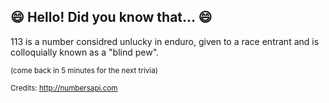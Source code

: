 ## :smile: Hello! Did you know that... :smile:
113 is a number considred unlucky in enduro, given to a race entrant and is colloquially known as a "blind pew".

<sup>(come back in 5 minutes for the next trivia)</sup>


<sup>Credits: http://numbersapi.com</sup>
